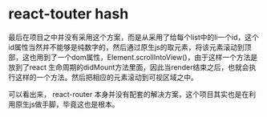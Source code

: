 # react-touter hash

最后在项目之中并没有采用这个方案，而是从采用了给每个list中的li一个id，这个id属性当然并不能够是纯数字的，然后通过原生js的取元素，将该元素滚动到顶部，这也用到了一个dom属性，Element.scrollIntoView()，由于这样一个方法是放到了react 生命周期的didMount方法里面，因此当render结束之后，也就会执行这样的一个方法。然后把相应的元素滚动到可视区域之中。

可以看出来，
react-router 本身并没有配套的解决方案，这个项目其实也是在利用原生js做手脚，毕竟这也是根本。
